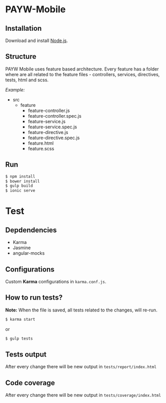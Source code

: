 # PAYW-Mobile

## Installation

Download and install [Node.js](https://nodejs.org/).

## Structure
PAYW Mobile uses feature based architecture. Every feature has a folder where are all related to the feature files - controllers, services, directives, tests, html and scss.

*Example:*

  - src
    - feature
      - feature-controller.js
      - feature-controller.spec.js
      - feature-service.js
      - feature-service.spec.js
      - feature-directive.js
      - feature-directive.spec.js
      - feature.html
      - feature.scss

## Run

  ```sh
$ npm install
$ bower install
$ gulp build
$ ionic serve
```

# Test

## Depdendencies
 - Karma
 - Jasmine
 - angular-mocks
 
## Configurations
  Custom **Karma** configurations in `karma.conf.js`.

## How to run tests?

**Note:** When the file is saved, all tests related to the changes, will re-run.

  ```sh
$ karma start

```

or

```sh
$ gulp tests
```

## Tests output
After every change there will be new output in `tests/report/index.html`

## Code coverage
After every change there will be new output in `tests/coverage/index.html`